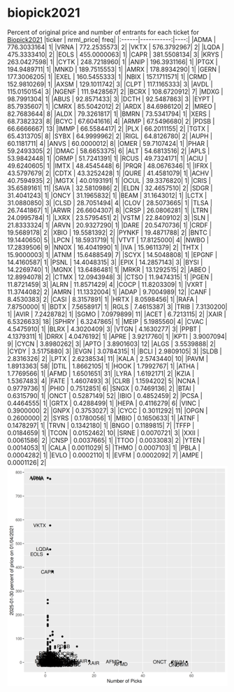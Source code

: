 # biopick2021
Percent of original price and number of entrants for each ticket for [Biopick2021](https://twitter.com/hashtag/Biopick2021)
|ticker |  nrml_price| freq|
|:------|-----------:|----:|
|ADMA   | 776.3033164|    1|
|VRNA   | 772.2535573|    2|
|VKTX   | 576.3792967|    2|
|LQDA   | 475.3333410|    2|
|EOLS   | 455.0000063|    1|
|CAPR   | 381.5508134|    3|
|KRYS   | 263.0427598|    1|
|CYTK   | 248.7218960|    1|
|ANIP   | 196.3931166|    1|
|PTGX   | 194.9489711|    1|
|MNKD   | 189.7515553|    1|
|AMRX   | 178.8934290|    1|
|GERN   | 177.3006205|    1|
|EXEL   | 160.5455333|    1|
|NBIX   | 157.1711571|    1|
|CRMD   | 152.9810269|    1|
|AXSM   | 129.1011742|    3|
|CLPT   | 117.1165333|    3|
|AVDL   | 115.0150154|    3|
|NGENF  | 111.9428567|    2|
|BCRX   | 108.6720912|    7|
|MDXG   |  98.7991304|    1|
|ABUS   |  92.8571433|    3|
|DCTH   |  92.5487863|    3|
|EYPT   |  85.7935607|    1|
|CMRX   |  85.5042012|    2|
|ARDX   |  84.6986120|    2|
|MREO   |  82.7683644|    8|
|ALDX   |  79.3261817|    1|
|BMRN   |  73.5341794|    1|
|XERS   |  68.7382323|    8|
|BCYC   |  67.6041616|    4|
|ARMP   |  67.5496680|    2|
|PDSB   |  66.6666667|   13|
|IMMP   |  66.5584417|    2|
|PLX    |  66.2011155|    2|
|TGTX   |  65.4313705|    8|
|SYBX   |  64.9999962|    2|
|RIGL   |  64.8126780|    2|
|AUPH   |  60.1181711|    4|
|ANVS   |  60.0000012|    8|
|OMER   |  59.7107424|    1|
|PHAR   |  59.2493305|    2|
|DMAC   |  58.6653375|    6|
|ALT    |  54.6813516|    2|
|APLS   |  53.9842448|    1|
|ORMP   |  51.7241391|    1|
|RCUS   |  49.7324171|    1|
|ACIU   |  49.6240605|    1|
|IMTX   |  48.4545448|    6|
|PRQR   |  48.0676346|    1|
|IFRX   |  43.5797679|    2|
|CDTX   |  43.3252428|    1|
|QURE   |  41.4581079|    1|
|ACHV   |  40.7594935|    2|
|MGTX   |  40.0193191|    1|
|OCUL   |  39.3376820|    1|
|CRIS   |  35.6589161|   11|
|SAVA   |  32.5810986|    2|
|ELDN   |  32.4657510|    2|
|SDGR   |  31.4041243|    1|
|ONCY   |  31.1965832|    1|
|BEAM   |  31.1643012|    1|
|LCTX   |  31.0880850|    3|
|CLSD   |  28.7051494|    4|
|CLOV   |  28.5073665|    1|
|TLSA   |  26.7441867|    1|
|ARWR   |  26.6604307|    8|
|CRSP   |  26.0806281|    1|
|LTRN   |  24.0995784|    1|
|LXRX   |  23.5795451|    2|
|VSTM   |  22.8409102|    3|
|SLN    |  21.8333324|    1|
|ARVN   |  20.9327290|    1|
|DARE   |  20.5470736|    1|
|CRDF   |  19.5689178|    2|
|XBIO   |  19.5581392|    2|
|PYNKF  |  19.4871788|    2|
|BNTC   |  19.1440650|    5|
|LPCN   |  18.5931719|    1|
|VTVT   |  17.8125000|    4|
|NWBO   |  17.2839506|    9|
|NNOX   |  16.4041990|    1|
|IVA    |  15.9611379|    2|
|THTX   |  15.9000003|    1|
|ATNM   |  15.6488549|    7|
|SCYX   |  14.5048808|    1|
|EPGNF  |  14.4160587|    1|
|PSNL   |  14.4048315|    3|
|EPIX   |  14.2857143|    3|
|BYSI   |  14.2269740|    1|
|MGNX   |  13.6486481|    1|
|MRKR   |  13.1292515|    2|
|ABEO   |  12.8994078|    2|
|CTMX   |  12.0943948|    3|
|CTSO   |  11.9474315|    1|
|PGEN   |  11.8721459|    3|
|ALRN   |  11.8571429|    4|
|COCP   |  11.8203309|    1|
|VXRT   |  11.3744082|    2|
|AMRN   |  11.1332004|    1|
|ADAP   |   9.7004989|   12|
|CANF   |   8.4530383|    2|
|CASI   |   8.3157891|    1|
|HRTX   |   8.0598456|    1|
|RAFA   |   7.8750000|    1|
|BDTX   |   7.5658917|    1|
|RGLS   |   7.4615387|    3|
|TRIB   |   7.3130200|    1|
|AVIR   |   7.2428782|    1|
|SGMO   |   7.0979899|   11|
|ACET   |   6.7213115|    2|
|XAIR   |   6.5326633|   18|
|SPHRY  |   6.3247865|    1|
|MEIP   |   5.1985560|    4|
|CVAC   |   4.5475910|    1|
|BLRX   |   4.3020409|    3|
|VTGN   |   4.1630277|    3|
|PPBT   |   4.1379311|    1|
|DRRX   |   4.0476192|    1|
|APRE   |   3.9217760|    1|
|KPTI   |   3.9007094|    9|
|CYCN   |   3.8980262|    3|
|APTO   |   3.8901603|   12|
|ALGS   |   3.5539888|    2|
|CYDY   |   3.5175880|    3|
|EVGN   |   3.0784315|    1|
|BCLI   |   2.9809105|    3|
|SLDB   |   2.8316326|    2|
|LPTX   |   2.6238534|   11|
|KALA   |   2.5743440|   10|
|PAVM   |   1.8913363|   58|
|DTIL   |   1.8662105|    1|
|HOOK   |   1.7992767|    1|
|ATHA   |   1.7769566|    1|
|AFMD   |   1.6501651|   31|
|LYRA   |   1.6192171|    2|
|KZIA   |   1.5367483|    4|
|FATE   |   1.4607493|    3|
|CLRB   |   1.1594202|    5|
|NCNA   |   0.9779736|    1|
|PHIO   |   0.7512851|    6|
|SNGX   |   0.7469136|    2|
|BTAI   |   0.6315790|    1|
|ONCT   |   0.5287149|   52|
|IBIO   |   0.4852459|    2|
|PCSA   |   0.4464555|    1|
|GRTX   |   0.4288499|    1|
|HEPA   |   0.4116279|    6|
|VINC   |   0.3900000|    2|
|GNPX   |   0.3753027|    3|
|CYCC   |   0.3011292|   11|
|OPGN   |   0.2600000|    2|
|SYRS   |   0.1780056|    1|
|MBIO   |   0.1650633|    1|
|ATNF   |   0.1478297|    1|
|TRVN   |   0.1342180|    1|
|BNGO   |   0.1189815|    7|
|TFFP   |   0.0184659|    1|
|TCON   |   0.0152462|   10|
|SRNE   |   0.0070721|    3|
|XXII   |   0.0061586|    2|
|CNSP   |   0.0037665|    1|
|TTOO   |   0.0033083|    2|
|YTEN   |   0.0014053|    1|
|CALA   |   0.0011029|    5|
|THMO   |   0.0007103|    1|
|PBLA   |   0.0004282|    1|
|EVLO   |   0.0002110|    1|
|EVFM   |   0.0002092|    7|
|AMPE   |   0.0001126|    2|
![retvspicks](biopicks.png?raw=true)
